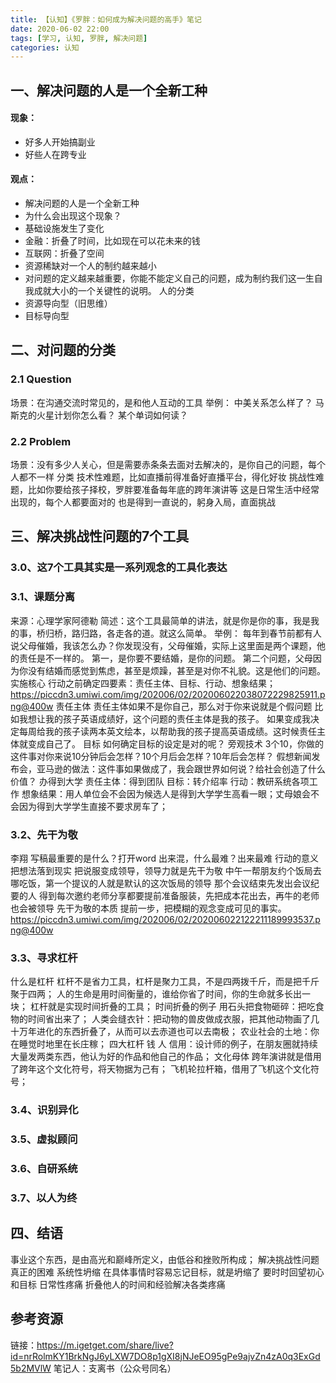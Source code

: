 ```yaml
---
title: 【认知】《罗胖：如何成为解决问题的高手》笔记
date: 2020-06-02 22:00
tags: [学习, 认知, 罗胖, 解决问题]
categories: 认知
---
```

## 一、解决问题的人是一个全新工种
#### 现象：
- 好多人开始搞副业
- 好些人在跨专业
<!-- more -->
#### 观点：
- 解决问题的人是一个全新工种
- 为什么会出现这个现象？
- 基础设施发生了变化
- 金融：折叠了时间，比如现在可以花未来的钱
- 互联网：折叠了空间
- 资源稀缺对一个人的制约越来越小
- 对问题的定义越来越重要，你能不能定义自己的问题，成为制约我们这一生自我成就大小的一个关键性的说明。
人的分类
- 资源导向型（旧思维）
- 目标导向型
## 二、对问题的分类
### 2.1 Question
场景：在沟通交流时常见的，是和他人互动的工具
举例：
中美关系怎么样了？
马斯克的火星计划你怎么看？
某个单词如何读？
### 2.2 Problem
场景：没有多少人关心，但是需要赤条条去面对去解决的，是你自己的问题，每个人都不一样
分类
技术性难题，比如直播前得准备好直播平台，得化好妆
挑战性难题，比如你要给孩子择校，罗胖要准备每年底的跨年演讲等
这是日常生活中经常出现的，每个人都要面对的
也是得到一直说的，躬身入局，直面挑战
## 三、解决挑战性问题的7个工具
### 3.0、这7个工具其实是一系列观念的工具化表达
### 3.1、课题分离
来源：心理学家阿德勒
简述：这个工具最简单的讲法，就是你是你的事，我是我的事，桥归桥，路归路，各走各的道。就这么简单。
举例：
每年到春节前都有人说父母催婚，我该怎么办？你发现没有，父母催婚，实际上这里面是两个课题，他的责任是不一样的。
第一，是你要不要结婚，是你的问题。
第二个问题，父母因为你没有结婚而感觉到焦虑，甚至是烦躁，甚至是对你不礼貌。这是他们的问题。
实施核心
行动之前确定四要素：责任主体、目标、行动、想象结果；
https://piccdn3.umiwi.com/img/202006/02/202006022038072229825911.png@400w
责任主体
责任主体如果不是你自己，那么对于你来说就是个假问题
比如我想让我的孩子英语成绩好，这个问题的责任主体是我的孩子。
如果变成我决定每周给我的孩子读两本英文绘本，以帮助我的孩子提高英语成绩。这时候责任主体就变成自己了。
目标
如何确定目标的设定是对的呢？
旁观技术
3个10，你做的这件事对你来说10分钟后会怎样？10个月后会怎样？10年后会怎样？
假想新闻发布会，亚马逊的做法：这件事如果做成了，我会跟世界如何说？给社会创造了什么价值？
办得到大学
责任主体：得到团队
目标：转介绍率
行动：教研系统各项工作
想象结果：用人单位会不会因为候选人是得到大学学生高看一眼；丈母娘会不会因为得到大学学生直接不要求房车了；
### 3.2、先干为敬
李翔
写稿最重要的是什么？打开word
出来混，什么最难？出来最难
行动的意义
把想法落到现实
把说服变成领导，领导力就是先干为敬
中午一帮朋友约个饭局去哪吃饭，第一个提议的人就是默认的这次饭局的领导
那个会议结束先发出会议纪要的人
得到每次邀约老师分享都要提前准备服装，先把成本花出去，再牛的老师也会被领导
先干为敬的本质
提前一步，把模糊的观念变成可见的事实。
https://piccdn3.umiwi.com/img/202006/02/202006022122211189993537.png@400w
### 3.3、寻求杠杆
什么是杠杆
杠杆不是省力工具，杠杆是聚力工具，不是四两拨千斤，而是把千斤聚于四两；
人的生命是用时间衡量的，谁给你省了时间，你的生命就多长出一块；
杠杆就是实现时间折叠的工具；
时间折叠的例子
用石头把食物砸碎：把吃食物的时间省出来了；
人类会缝衣针：把动物的兽皮做成衣服，把其他动物画了几十万年进化的东西折叠了，从而可以去赤道也可以去南极；
农业社会的土地：你在睡觉时地里在长庄稼；
四大杠杆
钱
人
信用：设计师的例子，在朋友圈就持续大量发两类东西，他认为好的作品和他自己的作品；
文化母体
跨年演讲就是借用了跨年这个文化符号，将天物据为己有；
飞机轮拉杆箱，借用了飞机这个文化符号；
### 3.4、识别异化
### 3.5、虚拟顾问
### 3.6、自研系统
### 3.7、以人为终
## 四、结语
事业这个东西，是由高光和巅峰所定义，由低谷和挫败所构成；
解决挑战性问题真正的困难
系统性坍缩
在具体事情时容易忘记目标，就是坍缩了
要时时回望初心和目标
日常性疼痛
折叠他人的时间和经验解决各类疼痛
## 参考资源
链接：https://m.igetget.com/share/live?id=nrRolmKY1BrkNgJ6yLXW7DO8p1gXI8jNJeEO95gPe9ajvZn4zA0q3ExGd5b2MVlW
笔记人：支离书（公众号同名）